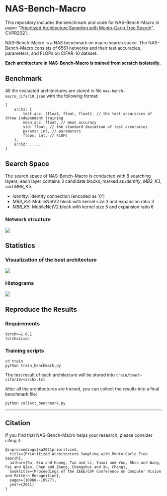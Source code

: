 # NAS-Bench-Macro

This repository includes the benchmark and code for NAS-Bench-Macro in paper "[Prioritized Architecture Sampling with Monto-Carlo Tree Search](https://arxiv.org/abs/2103.11922)", CVPR2021.

NAS-Bench-Macro is a NAS benchmark on macro search space. The NAS-Bench-Macro consists of 6561 networks and their test accuracies, parameters, and FLOPs on CIFAR-10 dataset.

**Each architecture in NAS-Bench-Macro is trained from scratch isolatedly.**

## Benchmark
All the evaluated architectures are stored in file `nas-bench-macro_cifar10.json` with the following format:

```
{
    arch1: {
        test_acc: [float, float, float], // the test accuracies of three independent training
        mean_acc: float, // mean accuracy
        std: float, // the standard deviation of test accuracies
        params: int, // parameters
        flops: int, // FLOPs 
    },
    arch2: ......
}
```

## Search Space
The search space of NAS-Bench-Macro is conducted with 8 searching layers; each layer contains 3 candidate blocks, marked as _Identity_, _MB3_K3_, and _MB6_K5_.

* _Identity_: identity connection (encoded as '0')
* _MB3_K3_: MobileNetV2 block with kernel size 3 and expansion ratio 3
* _MB6_K5_: MobileNetV2 block with kernel size 5 and expansion ratio 6

### Network structure
![](assests/network_structure.png)

## Statistics
### Visualization of the best architecture
![](assests/best_architecture.png)

### Histograms
![](assests/histograms.png)

## Reproduce the Results
### Requirements
```
torch>=1.0.1
torchvision
```

### Training scripts
```shell
cd train
python train_benchmark.py
```
The test result of each architecture will be stored into `train/bench-cifar10/<arch>.txt`

After all the architectures are trained, you can collect the results into a final benchmark file:
```shell
python collect_benchmark.py
```

---

## Citation
If you find that NAS-Bench-Macro helps your research, please consider citing it:

```
@inproceedings{su2021prioritized,
  title={Prioritized Architecture Sampling with Monto-Carlo Tree Search},
  author={Su, Xiu and Huang, Tao and Li, Yanxi and You, Shan and Wang, Fei and Qian, Chen and Zhang, Changshui and Xu, Chang},
  booktitle={Proceedings of the IEEE/CVF Conference on Computer Vision and Pattern Recognition},
  pages={10968--10977},
  year={2021}
}
```
